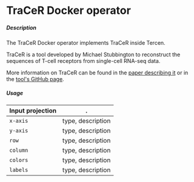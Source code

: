 # TraCeR Docker operator

##### Description

The TraCeR Docker operator implements TraCeR inside Tercen.

TraCeR is a tool developed by Michael Stubbington to reconstruct the sequences of T-cell receptors from single-cell RNA-seq data.

More information on TraCeR can be found in the [paper describing it](http://dx.doi.org/10.1038/nmeth.3800) or in the [tool's GitHub page](https://github.com/Teichlab/tracer).

##### Usage

Input projection|.
---|---
`x-axis`        | type, description
`y-axis`        | type, description
`row`           | type, description
`column`        | type, description
`colors`        | type, description
`labels`        | type, description
